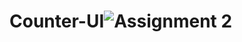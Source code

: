 # Counter-UI![Assignment 2](https://user-images.githubusercontent.com/86145354/215760682-24723d99-0e60-4f3c-90c6-0f272009a8b0.gif)
